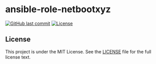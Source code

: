 # ansible-role-netbootxyz

[![GitHub last commit](https://img.shields.io/github/last-commit/ursinn/ansible-role-netbootxyz?logo=github&style=for-the-badge)](https://github.com/ursinn/ansible-role-netbootxyz/commits)
[![License](https://img.shields.io/github/license/ursinn/ansible-role-netbootxyz?style=for-the-badge)](https://github.com/ursinn/ansible-role-netbootxyz/blob/main/LICENSE)

## License

This project is under the MIT License. See the [LICENSE](https://github.com/ursinn/ansible-role-netbootxyz/blob/main/LICENSE) file for the full license text.
